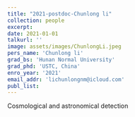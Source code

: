 ```yaml
---
title: "2021-postdoc-Chunlong li"
collection: people
excerpt: 
date: 2021-01-01
talkurl: ''
image: assets/images/ChunlongLi.jpeg
pers_name: 'Chunlong li'
grad_bs: 'Hunan Normal University'
grad_phd: 'USTC, China'
enro_year: '2021' 
email_addr: 'lichunlongnm@icloud.com'
publ_list: 
---
```



Cosmological and astronomical detection



